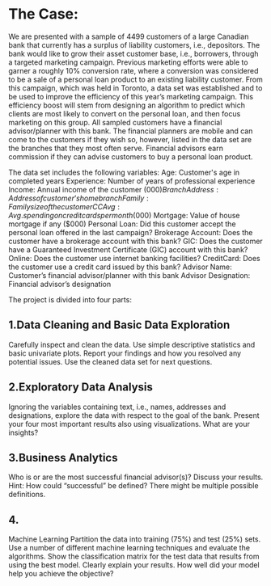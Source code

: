 # The Case:
We are presented with a sample of 4499 customers of a large Canadian bank that currently has a surplus of liability customers, i.e., depositors. The bank would like to grow their asset customer base, i.e., borrowers, through a targeted marketing campaign. Previous marketing efforts were able to garner a roughly 10% conversion rate, where a conversion was considered to be a sale of a personal loan product to an existing liability customer. From this campaign, which was held in Toronto, a data set was established and to be used to improve the efficiency of this year’s marketing campaign. This efficiency boost will stem from designing an algorithm to predict which clients are most likely to convert on the personal loan, and then focus marketing on this group. All sampled customers have a financial advisor/planner with this bank. The financial planners are mobile and can come to the customers if they wish so, however, listed in the data set are the branches that they most often serve. Financial advisors earn commission if they can advise customers to buy a personal loan product.

The data set includes the following variables:
Age: Customer's age in completed years
Experience: Number of years of professional experience
Income: Annual income of the customer ($000)
Branch Address: Address of customer’s home branch
Family: Family size of the customer
CCAvg: Avg. spending on credit cards per month ($000)
Mortgage: Value of house mortgage if any ($000)
Personal Loan: Did this customer accept the personal loan offered in the last campaign?
Brokerage Account: Does the customer have a brokerage account with this bank?
GIC: Does the customer have a Guaranteed Investment Certificate (GIC) account with this bank?
Online: Does the customer use internet banking facilities?
CreditCard: Does the customer use a credit card issued by this bank?
Advisor Name: Customer’s financial advisor/planner with this bank
Advisor Designation: Financial advisor’s designation

The project is divided into four parts:

## 1.Data Cleaning and Basic Data Exploration
Carefully inspect and clean the data. Use simple descriptive statistics and basic univariate plots. Report your findings and how you resolved any potential issues.
Use the cleaned data set for next questions.
## 2.Exploratory Data Analysis
Ignoring the variables containing text, i.e., names, addresses and designations, explore the data with respect to the goal of the bank. Present your four most important results also using visualizations. What are your insights?
## 3.Business Analytics
Who is or are the most successful financial advisor(s)? Discuss your results. Hint: How could “successful” be defined? There might be multiple possible definitions.
## 4.
Machine Learning Partition the data into training (75%) and test (25%) sets. Use a number of different machine learning techniques and evaluate the algorithms. Show the classification matrix for the test data that results from using the best model. Clearly explain your results. How well did your model help you achieve the objective?
